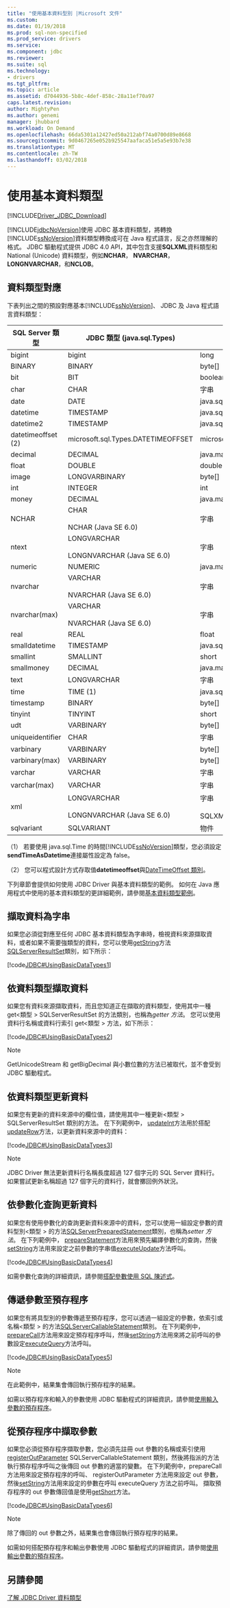 ```yaml
---
title: "使用基本資料型別 |Microsoft 文件"
ms.custom: 
ms.date: 01/19/2018
ms.prod: sql-non-specified
ms.prod_service: drivers
ms.service: 
ms.component: jdbc
ms.reviewer: 
ms.suite: sql
ms.technology:
- drivers
ms.tgt_pltfrm: 
ms.topic: article
ms.assetid: d7044936-5b8c-4def-858c-28a11ef70a97
caps.latest.revision: 
author: MightyPen
ms.author: genemi
manager: jhubbard
ms.workload: On Demand
ms.openlocfilehash: 66da5301a12427ed50a212abf74a0700d89e8668
ms.sourcegitcommit: 9d0467265e052b925547aafaca51e5a5e93b7e38
ms.translationtype: MT
ms.contentlocale: zh-TW
ms.lasthandoff: 03/02/2018
---
```

# <a name="using-basic-data-types"></a>使用基本資料類型
[!INCLUDE[Driver_JDBC_Download](../../includes/driver_jdbc_download.md)]

  [!INCLUDE[jdbcNoVersion](../../includes/jdbcnoversion_md.md)]使用 JDBC 基本資料類型，將轉換[!INCLUDE[ssNoVersion](../../includes/ssnoversion_md.md)]資料類型轉換成可在 Java 程式語言，反之亦然理解的格式。 JDBC 驅動程式提供 JDBC 4.0 API，其中包含支援**SQLXML**資料類型和 National (Unicode) 資料類型，例如**NCHAR**， **NVARCHAR**， **LONGNVARCHAR**，和**NCLOB**。  
  
## <a name="data-type-mappings"></a>資料類型對應  
 下表列出之間的預設對應基本[!INCLUDE[ssNoVersion](../../includes/ssnoversion_md.md)]、 JDBC 及 Java 程式語言資料類型：  
  
|SQL Server 類型|JDBC 類型 (java.sql.Types)|Java 語言類型|  
|----------------------|-----------------------------------|-------------------------|  
|bigint|bigint|long|  
|BINARY|BINARY|byte[]|  
|bit|BIT|boolean|  
|char|CHAR|字串|  
|date|DATE|java.sql.Date|  
|datetime|TIMESTAMP|java.sql.Timestamp|  
|datetime2|TIMESTAMP|java.sql.Timestamp|  
|datetimeoffset (2)|microsoft.sql.Types.DATETIMEOFFSET|microsoft.sql.DateTimeOffset|  
|decimal|DECIMAL|java.math.BigDecimal|  
|float|DOUBLE|double|  
|image|LONGVARBINARY|byte[]|  
|int|INTEGER|int|  
|money|DECIMAL|java.math.BigDecimal|  
|NCHAR|CHAR<br /><br /> NCHAR (Java SE 6.0)|字串|  
|ntext|LONGVARCHAR<br /><br /> LONGNVARCHAR (Java SE 6.0)|字串|  
|numeric|NUMERIC|java.math.BigDecimal|  
|nvarchar|VARCHAR<br /><br /> NVARCHAR (Java SE 6.0)|字串|  
|nvarchar(max)|VARCHAR<br /><br /> NVARCHAR (Java SE 6.0)|字串|  
|real|REAL|float|  
|smalldatetime|TIMESTAMP|java.sql.Timestamp|  
|smallint|SMALLINT|short|  
|smallmoney|DECIMAL|java.math.BigDecimal|  
|text|LONGVARCHAR|字串|  
|time|TIME (1)|java.sql.Time (1)|  
|timestamp|BINARY|byte[]|  
|tinyint|TINYINT|short|  
|udt|VARBINARY|byte[]|  
|uniqueidentifier|CHAR|字串|  
|varbinary|VARBINARY|byte[]|  
|varbinary(max)|VARBINARY|byte[]|  
|varchar|VARCHAR|字串|  
|varchar(max)|VARCHAR|字串|  
|xml|LONGVARCHAR<br /><br /> LONGNVARCHAR (Java SE 6.0)|字串<br /><br /> SQLXML|  
|sqlvariant|SQLVARIANT|物件|  
  
 （1） 若要使用 java.sql.Time 的時間[!INCLUDE[ssNoVersion](../../includes/ssnoversion_md.md)]類型，您必須設定**sendTimeAsDatetime**連接屬性設定為 false。  
  
 （2） 您可以程式設計方式存取值**datetimeoffset**與[DateTimeOffset 類別](../../connect/jdbc/reference/datetimeoffset-class.md)。  
  
 下列章節會提供如何使用 JDBC Driver 與基本資料類型的範例。 如何在 Java 應用程式中使用的基本資料類型的更詳細範例，請參閱[基本資料類型範例](../../connect/jdbc/basic-data-types-sample.md)。  
  
## <a name="retrieving-data-as-a-string"></a>擷取資料為字串  
 如果您必須從對應至任何 JDBC 基本資料類型為字串時，檢視資料來源擷取資料，或者如果不需要強類型的資料，您可以使用[getString](../../connect/jdbc/reference/getstring-method-sqlserverresultset.md)方法[SQLServerResultSet](../../connect/jdbc/reference/sqlserverresultset-class.md)類別，如下所示：  
  
 [!code[JDBC#UsingBasicDataTypes1](../../connect/jdbc/codesnippet/Java/using-basic-data-types_1.java)]  
  
## <a name="retrieving-data-by-data-type"></a>依資料類型擷取資料  
 如果您有資料來源擷取資料，而且您知道正在擷取的資料類型，使用其中一種 get\<類型 > SQLServerResultSet 的方法類別，也稱為*getter 方法*。 您可以使用資料行名稱或資料行索引 get\<類型 > 方法，如下所示：  
  
 [!code[JDBC#UsingBasicDataTypes2](../../connect/jdbc/codesnippet/Java/using-basic-data-types_2.java)]  
  
> [!NOTE]  
>  GetUnicodeStream 和 getBigDecimal 與小數位數的方法已被取代，並不會受到 JDBC 驅動程式。  
  
## <a name="updating-data-by-data-type"></a>依資料類型更新資料  
 如果您有更新的資料來源中的欄位值，請使用其中一種更新\<類型 > SQLServerResultSet 類別的方法。 在下列範例中， [updateInt](../../connect/jdbc/reference/updateint-method-sqlserverresultset.md)方法用於搭配[updateRow](../../connect/jdbc/reference/updaterow-method-sqlserverresultset.md)方法，以更新資料來源中的資料：  
  
 [!code[JDBC#UsingBasicDataTypes3](../../connect/jdbc/codesnippet/Java/using-basic-data-types_3.java)]  
  
> [!NOTE]  
>  JDBC Driver 無法更新資料行名稱長度超過 127 個字元的 SQL Server 資料行。 如果嘗試更新名稱超過 127 個字元的資料行，就會擲回例外狀況。  
  
## <a name="updating-data-by-parameterized-query"></a>依參數化查詢更新資料  
 如果您有使用參數化的查詢更新資料來源中的資料，您可以使用一組設定參數的資料型別\<類型 > 的方法[SQLServerPreparedStatement](../../connect/jdbc/reference/sqlserverpreparedstatement-class.md)類別，也稱為*setter 方法*。 在下列範例中， [prepareStatement](../../connect/jdbc/reference/preparestatement-method-sqlserverconnection.md)方法用來預先編譯參數化的查詢，然後[setString](../../connect/jdbc/reference/setstring-method-sqlserverpreparedstatement.md)方法用來設定之前參數的字串值[executeUpdate](../../connect/jdbc/reference/executeupdate-method.md)方法呼叫。  
  
 [!code[JDBC#UsingBasicDataTypes4](../../connect/jdbc/codesnippet/Java/using-basic-data-types_4.java)]  
  
 如需參數化查詢的詳細資訊，請參閱[搭配參數使用 SQL 陳述式](../../connect/jdbc/using-an-sql-statement-with-parameters.md)。  
  
## <a name="passing-parameters-to-a-stored-procedure"></a>傳遞參數至預存程序  
 如果您有將具型別的參數傳遞至預存程序，您可以透過一組設定的參數，依索引或名稱\<類型 > 的方法[SQLServerCallableStatement](../../connect/jdbc/reference/sqlservercallablestatement-class.md)類別。 在下列範例中， [prepareCall](../../connect/jdbc/reference/preparecall-method-sqlserverconnection.md)方法用來設定預存程序呼叫，然後[setString](../../connect/jdbc/reference/setstring-method-sqlservercallablestatement.md)方法用來將之前呼叫的參數設定[executeQuery](../../connect/jdbc/reference/executequery-method-sqlserverstatement.md)方法呼叫。  
  
 [!code[JDBC#UsingBasicDataTypes5](../../connect/jdbc/codesnippet/Java/using-basic-data-types_5.java)]  
  
> [!NOTE]  
>  在此範例中，結果集會傳回執行預存程序的結果。  
  
 如需以預存程序和輸入的參數使用 JDBC 驅動程式的詳細資訊，請參閱[使用輸入參數的預存程序](../../connect/jdbc/using-a-stored-procedure-with-input-parameters.md)。  
  
## <a name="retrieving-parameters-from-a-stored-procedure"></a>從預存程序中擷取參數  
 如果您必須從預存程序擷取參數，您必須先註冊 out 參數的名稱或索引使用[registerOutParameter](../../connect/jdbc/reference/registeroutparameter-method-sqlservercallablestatement.md) SQLServerCallableStatement 類別，然後將指派的方法執行預存程序呼叫之後傳回 out 參數的適當的變數。 在下列範例中，prepareCall 方法用來設定預存程序的呼叫、 registerOutParameter 方法用來設定 out 參數，然後[setString](../../connect/jdbc/reference/setstring-method-sqlservercallablestatement.md)方法用來設定的參數在呼叫 executeQuery 方法之前呼叫。 擷取預存程序的 out 參數傳回值是使用[getShort](../../connect/jdbc/reference/getshort-method-sqlservercallablestatement.md)方法。  
  
 [!code[JDBC#UsingBasicDataTypes6](../../connect/jdbc/codesnippet/Java/using-basic-data-types_6.java)]  
  
> [!NOTE]  
>  除了傳回的 out 參數之外，結果集也會傳回執行預存程序的結果。  
  
 如需如何搭配預存程序和輸出參數使用 JDBC 驅動程式的詳細資訊，請參閱[使用輸出參數的預存程序](../../connect/jdbc/using-a-stored-procedure-with-output-parameters.md)。  
  
## <a name="see-also"></a>另請參閱  
 [了解 JDBC Driver 資料類型](../../connect/jdbc/understanding-the-jdbc-driver-data-types.md)  
  
  
